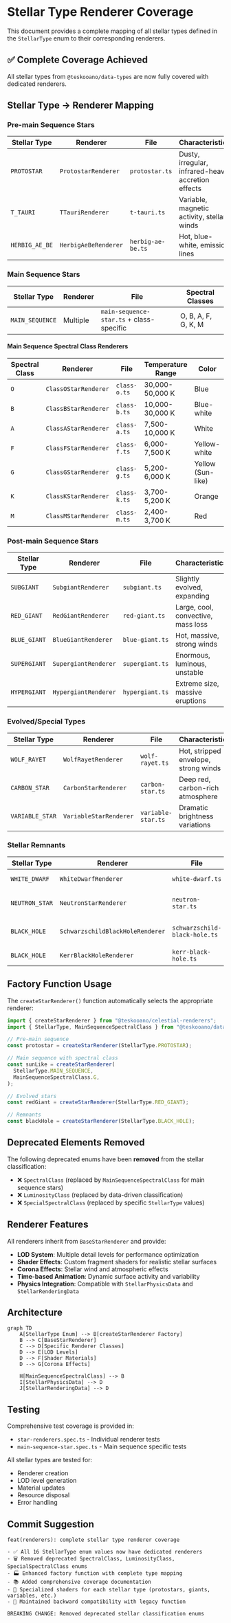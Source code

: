 # Stellar Type Renderer Coverage

This document provides a complete mapping of all stellar types defined in the `StellarType` enum to their corresponding renderers.

## ✅ Complete Coverage Achieved

All stellar types from `@teskooano/data-types` are now fully covered with dedicated renderers.

## Stellar Type → Renderer Mapping

### Pre-main Sequence Stars

| Stellar Type   | Renderer             | File              | Characteristics                                     |
| -------------- | -------------------- | ----------------- | --------------------------------------------------- |
| `PROTOSTAR`    | `ProtostarRenderer`  | `protostar.ts`    | Dusty, irregular, infrared-heavy, accretion effects |
| `T_TAURI`      | `TTauriRenderer`     | `t-tauri.ts`      | Variable, magnetic activity, stellar winds          |
| `HERBIG_AE_BE` | `HerbigAeBeRenderer` | `herbig-ae-be.ts` | Hot, blue-white, emission lines                     |

### Main Sequence Stars

| Stellar Type    | Renderer | File                                     | Spectral Classes    |
| --------------- | -------- | ---------------------------------------- | ------------------- |
| `MAIN_SEQUENCE` | Multiple | `main-sequence-star.ts` + class-specific | O, B, A, F, G, K, M |

#### Main Sequence Spectral Class Renderers

| Spectral Class | Renderer             | File         | Temperature Range | Color             |
| -------------- | -------------------- | ------------ | ----------------- | ----------------- |
| `O`            | `ClassOStarRenderer` | `class-o.ts` | 30,000-50,000 K   | Blue              |
| `B`            | `ClassBStarRenderer` | `class-b.ts` | 10,000-30,000 K   | Blue-white        |
| `A`            | `ClassAStarRenderer` | `class-a.ts` | 7,500-10,000 K    | White             |
| `F`            | `ClassFStarRenderer` | `class-f.ts` | 6,000-7,500 K     | Yellow-white      |
| `G`            | `ClassGStarRenderer` | `class-g.ts` | 5,200-6,000 K     | Yellow (Sun-like) |
| `K`            | `ClassKStarRenderer` | `class-k.ts` | 3,700-5,200 K     | Orange            |
| `M`            | `ClassMStarRenderer` | `class-m.ts` | 2,400-3,700 K     | Red               |

### Post-main Sequence Stars

| Stellar Type | Renderer             | File            | Characteristics                    |
| ------------ | -------------------- | --------------- | ---------------------------------- |
| `SUBGIANT`   | `SubgiantRenderer`   | `subgiant.ts`   | Slightly evolved, expanding        |
| `RED_GIANT`  | `RedGiantRenderer`   | `red-giant.ts`  | Large, cool, convective, mass loss |
| `BLUE_GIANT` | `BlueGiantRenderer`  | `blue-giant.ts` | Hot, massive, strong winds         |
| `SUPERGIANT` | `SupergiantRenderer` | `supergiant.ts` | Enormous, luminous, unstable       |
| `HYPERGIANT` | `HypergiantRenderer` | `hypergiant.ts` | Extreme size, massive eruptions    |

### Evolved/Special Types

| Stellar Type    | Renderer               | File               | Characteristics                      |
| --------------- | ---------------------- | ------------------ | ------------------------------------ |
| `WOLF_RAYET`    | `WolfRayetRenderer`    | `wolf-rayet.ts`    | Hot, stripped envelope, strong winds |
| `CARBON_STAR`   | `CarbonStarRenderer`   | `carbon-star.ts`   | Deep red, carbon-rich atmosphere     |
| `VARIABLE_STAR` | `VariableStarRenderer` | `variable-star.ts` | Dramatic brightness variations       |

### Stellar Remnants

| Stellar Type   | Renderer                         | File                          | Characteristics                      |
| -------------- | -------------------------------- | ----------------------------- | ------------------------------------ |
| `WHITE_DWARF`  | `WhiteDwarfRenderer`             | `white-dwarf.ts`              | Small, hot, dense remnant            |
| `NEUTRON_STAR` | `NeutronStarRenderer`            | `neutron-star.ts`             | Extremely dense, magnetic fields     |
| `BLACK_HOLE`   | `SchwarzschildBlackHoleRenderer` | `schwarzschild-black-hole.ts` | Event horizon, gravitational lensing |
| `BLACK_HOLE`   | `KerrBlackHoleRenderer`          | `kerr-black-hole.ts`          | Rotating black hole variant          |

## Factory Function Usage

The `createStarRenderer()` function automatically selects the appropriate renderer:

```typescript
import { createStarRenderer } from "@teskooano/celestial-renderers";
import { StellarType, MainSequenceSpectralClass } from "@teskooano/data-types";

// Pre-main sequence
const protostar = createStarRenderer(StellarType.PROTOSTAR);

// Main sequence with spectral class
const sunLike = createStarRenderer(
  StellarType.MAIN_SEQUENCE,
  MainSequenceSpectralClass.G,
);

// Evolved stars
const redGiant = createStarRenderer(StellarType.RED_GIANT);

// Remnants
const blackHole = createStarRenderer(StellarType.BLACK_HOLE);
```

## Deprecated Elements Removed

The following deprecated enums have been **removed** from the stellar classification:

- ❌ `SpectralClass` (replaced by `MainSequenceSpectralClass` for main sequence stars)
- ❌ `LuminosityClass` (replaced by data-driven classification)
- ❌ `SpecialSpectralClass` (replaced by specific `StellarType` values)

## Renderer Features

All renderers inherit from `BaseStarRenderer` and provide:

- **LOD System**: Multiple detail levels for performance optimization
- **Shader Effects**: Custom fragment shaders for realistic stellar surfaces
- **Corona Effects**: Stellar wind and atmospheric effects
- **Time-based Animation**: Dynamic surface activity and variability
- **Physics Integration**: Compatible with `StellarPhysicsData` and `StellarRenderingData`

## Architecture

```mermaid
graph TD
    A[StellarType Enum] --> B[createStarRenderer Factory]
    B --> C[BaseStarRenderer]
    C --> D[Specific Renderer Classes]
    D --> E[LOD Levels]
    D --> F[Shader Materials]
    D --> G[Corona Effects]

    H[MainSequenceSpectralClass] --> B
    I[StellarPhysicsData] --> D
    J[StellarRenderingData] --> D
```

## Testing

Comprehensive test coverage is provided in:

- `star-renderers.spec.ts` - Individual renderer tests
- `main-sequence-star.spec.ts` - Main sequence specific tests

All stellar types are tested for:

- Renderer creation
- LOD level generation
- Material updates
- Resource disposal
- Error handling

## Commit Suggestion

```
feat(renderers): complete stellar type renderer coverage

- ✅ All 16 StellarType enum values now have dedicated renderers
- 🗑️ Removed deprecated SpectralClass, LuminosityClass, SpecialSpectralClass enums
- 🏭 Enhanced factory function with complete type mapping
- 📚 Added comprehensive coverage documentation
- 🎨 Specialized shaders for each stellar type (protostars, giants, variables, etc.)
- 🔄 Maintained backward compatibility with legacy function

BREAKING CHANGE: Removed deprecated stellar classification enums
```
